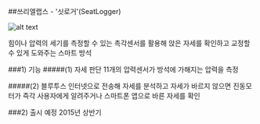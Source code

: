 ##쓰리엘랩스 -  '싯로거'(SeatLogger)

![alt text](http://i.imgur.com/E9zA3ZV.png)

힘이나 압력의 세기를 측정할 수 있는 촉각센서를 활용해 앉은 자세를 확인하고
교정할 수 있게 도와주는 스마트 방석


###1) 기능
#####(1) 자세 판단
11개의 압력센서가 방석에 가해지는 압력을 측정

#####(2) 블루투스
인터넷으로 전송해 자세를 분석하고 자세가 바르지 않으면 진동모터가 즉각
사용자에게 알려주거나 스마트폰 앱으로 바른 자세를 확인

###2) 출시 예정
2015년 상반기
